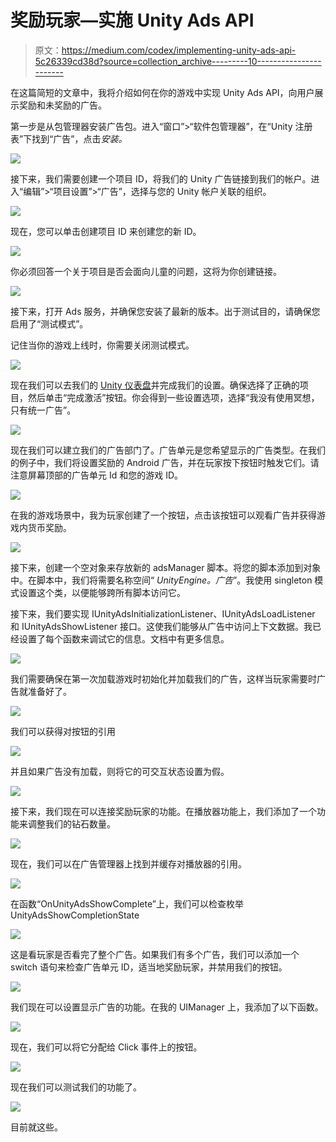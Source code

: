 # 奖励玩家—实施 Unity Ads API

> 原文：<https://medium.com/codex/implementing-unity-ads-api-5c26339cd38d?source=collection_archive---------10----------------------->

在这篇简短的文章中，我将介绍如何在你的游戏中实现 Unity Ads API，向用户展示奖励和未奖励的广告。

第一步是从包管理器安装广告包。进入“窗口”>“软件包管理器”，在“Unity 注册表”下找到“广告”，点击*安装。*

![](img/0179ffda792daedd149a68b77b88da33.png)

接下来，我们需要创建一个项目 ID，将我们的 Unity 广告链接到我们的帐户。进入“编辑”>“项目设置”>“广告”，选择与您的 Unity 帐户关联的组织。

![](img/e1072514cfa8265a6bb67a1f7611a2c2.png)

现在，您可以单击创建项目 ID 来创建您的新 ID。

![](img/4520081bdb034609e11fcd868014d8ad.png)

你必须回答一个关于项目是否会面向儿童的问题，这将为你创建链接。

![](img/513916c1a7222bd7c0fbd0ce9b4908b7.png)

接下来，打开 Ads 服务，并确保您安装了最新的版本。出于测试目的，请确保您启用了“测试模式”。

记住当你的游戏上线时，你需要关闭测试模式。

![](img/1c2568332f7503a94d33a295a3801462.png)

现在我们可以去我们的 [Unity 仪表盘](https://dashboard.unity3d.com/)并完成我们的设置。确保选择了正确的项目，然后单击“完成激活”按钮。你会得到一些设置选项，选择“我没有使用冥想，只有统一广告”。

![](img/7d569c175df29dd641045671852f9b96.png)

现在我们可以建立我们的广告部门了。广告单元是您希望显示的广告类型。在我们的例子中，我们将设置奖励的 Android 广告，并在玩家按下按钮时触发它们。请注意屏幕顶部的广告单元 Id 和您的游戏 ID。

![](img/0179ffda792daedd149a68b77b88da33.png)

在我的游戏场景中，我为玩家创建了一个按钮，点击该按钮可以观看广告并获得游戏内货币奖励。

![](img/87cef0dc48a5546213586a3213c1a5d4.png)

接下来，创建一个空对象来存放新的 adsManager 脚本。将您的脚本添加到对象中。在脚本中，我们将需要名称空间“ *UnityEngine。广告*”。我使用 singleton 模式设置这个类，以便能够跨所有脚本访问它。

接下来，我们要实现 IUnityAdsInitializationListener、IUnityAdsLoadListener 和 IUnityAdsShowListener 接口。这使我们能够从广告中访问上下文数据。我已经设置了每个函数来调试它的信息。文档中有更多信息。

![](img/54ee85887de28d9c9363f238cfa9e7c3.png)

我们需要确保在第一次加载游戏时初始化并加载我们的广告，这样当玩家需要时广告就准备好了。

![](img/c7d29b7bf907939ab9a270d6b45f775c.png)

我们可以获得对按钮的引用

![](img/1d4d8ee2762c6644d2da2bbd48473912.png)

并且如果广告没有加载，则将它的可交互状态设置为假。

![](img/66360f40592b9d1543ccc6e86488fbdb.png)

接下来，我们现在可以连接奖励玩家的功能。在播放器功能上，我们添加了一个功能来调整我们的钻石数量。

![](img/ee2e373f9f88c169e3a559d11c5b079f.png)

现在，我们可以在广告管理器上找到并缓存对播放器的引用。

![](img/976f1c36d75bc8f6b8cba982d13cd37f.png)

在函数“OnUnityAdsShowComplete”上，我们可以检查枚举 UnityAdsShowCompletionState

![](img/186943f6c5c3891fae3ca1e96a5a8b7d.png)

这是看玩家是否看完了整个广告。如果我们有多个广告，我们可以添加一个 switch 语句来检查广告单元 ID，适当地奖励玩家，并禁用我们的按钮。

![](img/d5ce8cd5bc5615d3a6205cba928fcb62.png)

我们现在可以设置显示广告的功能。在我的 UIManager 上，我添加了以下函数。

![](img/f65ab827bec07a898fe4c97dd971ec36.png)

现在，我们可以将它分配给 Click 事件上的按钮。

![](img/1b33a48f52b2696dab79463464b4207f.png)

现在我们可以测试我们的功能了。

![](img/c68dfd684f429709e5e0ab96d4b1ad3f.png)

目前就这些。